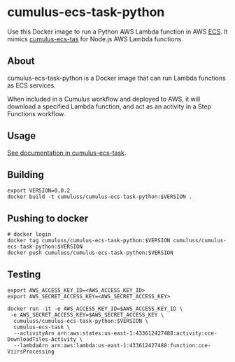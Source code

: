 # cumulus-ecs-task-python

Use this Docker image to run a Python AWS Lambda function in AWS [ECS](https://aws.amazon.com/ecs/). It mimics [cumulus-ecs-tas](https://github.com/cumulus-nasa/cumulus-ecs-task) for Node.js AWS Lambda functions.

## About

cumulus-ecs-task-python is a Docker image that can run Lambda functions as ECS services.

When included in a Cumulus workflow and deployed to AWS, it will download a specified Lambda function, and act as an activity in a Step Functions workflow.

## Usage

[See documentation in cumulus-ecs-task](https://github.com/cumulus-nasa/cumulus-ecs-task/blob/master/README.md#usage).

## Building

```
export VERSION=0.0.2
docker build -t cumuluss/cumulus-ecs-task-python:$VERSION .
```

## Pushing to docker

```
# docker login
docker tag cumuluss/cumulus-ecs-task-python:$VERSION cumuluss/cumulus-ecs-task-python:$VERSION
docker push cumuluss/cumulus-ecs-task-python:$VERSION
```

## Testing

```
export AWS_ACCESS_KEY_ID=<AWS_ACCESS_KEY_ID>
export AWS_SECRET_ACCESS_KEY=<AWS_SECRET_ACCESS_KEY>

docker run -it -e AWS_ACCESS_KEY_ID=$AWS_ACCESS_KEY_ID \
 -e AWS_SECRET_ACCESS_KEY=$AWS_SECRET_ACCESS_KEY \
  cumuluss/cumulus-ecs-task-python:$VERSION \
  cumulus-ecs-task \
  --activityArn arn:aws:states:us-east-1:433612427488:activity:cce-DownloadTiles-Activity \
  --lambdaArn arn:aws:lambda:us-east-1:433612427488:function:cce-ViirsProcessing
```

